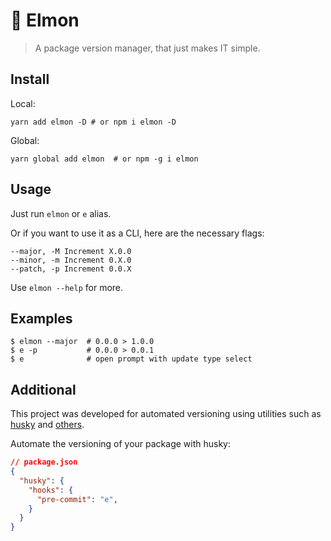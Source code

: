 # 🍋 Elmon
> A package version manager, that just makes IT simple.

## Install

Local:

`yarn add elmon -D # or npm i elmon -D`

Global:

`yarn global add elmon  # or npm -g i elmon`

## Usage

Just run `elmon` or `e` alias.

Or if you want to use it as a CLI, here are the necessary flags:

```shell
--major, -M Increment X.0.0
--minor, -m Increment 0.X.0
--patch, -p Increment 0.0.X
```

Use `elmon --help` for more.

## Examples

```
$ elmon --major  # 0.0.0 > 1.0.0
$ e -p           # 0.0.0 > 0.0.1
$ e              # open prompt with update type select
```

## Additional

This project was developed for automated versioning using utilities
such as [husky](https://github.com/typicode/husky)
and [others](https://github.com/topics/git-hooks).

Automate the versioning of your package with husky:

```json
// package.json
{
  "husky": {
    "hooks": {
      "pre-commit": "e",
    }
  }
}
```
